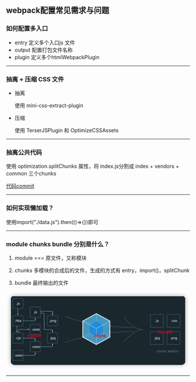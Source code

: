 ## webpack配置常见需求与问题

### 如何配置多入口

- entry 定义多个入口js 文件
- output 配置打包文件名称
- plugin 定义多个htmlWebpackPlugin

---

### 抽离 + 压缩 CSS 文件

- 抽离

  使用 mini-css-extract-plugin 

- 压缩

  使用 TerserJSPlugin 和 OptimizeCSSAssets

---

### 抽离公共代码

使用 optimization.splitChunks 属性，将 index.js分割成 index + vendors + common 三个chunks

[代码commit](https://github.com/wojiaofengzhongzhuifeng/webpack-optimise-demo/commit/ebe3bfdaece53159247d868a176272a931f0d8be)

---

### 如何实现懒加载？

使用import("./data.js").then(()=>{})即可

---

### module chunks bundle 分别是什么？

1. module === 原文件，又称模块

2. chunks 多模块的合成后的文件，生成的方式有 entry，import()，splitChunk 

3. bundle 最终输出的文件

![image-20221215095901123](../assets/images/image-20221215095901123.png)

---





